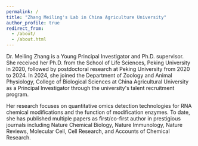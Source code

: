 ```yaml
---
permalink: /
title: "Zhang Meiling's Lab in China Agriculture University"
author_profile: true
redirect_from: 
  - /about/
  - /about.html
---
```


 
 
Dr. Meiling Zhang is a Young Principal Investigator and Ph.D. supervisor. She received her Ph.D. from the School of Life Sciences, Peking University in 2020, followed by postdoctoral research at Peking University from 2020 to 2024. In 2024, she joined the Department of Zoology and Animal Physiology, College of Biological Sciences at China Agricultural University as a Principal Investigator through the university's talent recruitment program.

      
Her research focuses on quantitative omics detection technologies for RNA chemical modifications and the function of modification enzymes. To date, she has published multiple papers as first/co-first author in prestigious journals including Nature Chemical Biology, Nature Immunology, Nature Reviews, Molecular Cell, Cell Research, and Accounts of Chemical Research.



